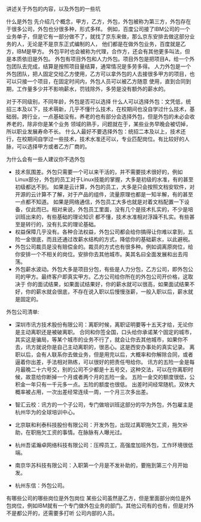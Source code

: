 讲述关于外包的内容，以及外包的一些坑

什么是外包
先介绍几个概念，甲方，乙方，外包，外包被称为第三方，外包存在于很多公司，外包也分很多种，形式多样。
例如，百度公司接了IBM公司的一个业务单子，但是它有一部分做不了，就找了京东来做，那么京东安排去做这部分业务的人，无论是不是京东正式编制的人，
他们都是在做外包业务，百度就是乙方，IBM是甲方。
外包平时也会被称为代理，合作方，还会有其他更多叫法，但是本质依旧是外包。
外包有项目外包和人力外包。项目外包是把项目A，给一个外包团队去完成，结算是按照项目量结算，通常情况是多劳多得。
人力外包是一个外包团队，把人固定交给乙方使用，乙方可以拿外包的人去接很多甲方的项目，也可以只接一个项目，在固定时间内，外包人员可以被乙方随意
使用，直到合同到期，工作量多少并不影响薪水，罚钱除外，多劳是没有额外的薪水的。

对于不同级别，不同年龄，外包是否可以选择
什么人可以选择外包：文凭低，统招三本及以下，技术萌新，几乎不懂什么技术，在校期间也没自学过什么技术，基础弱。跨行业，一点基础没有。养老的也有部分会选择外包，但是外包的未必会收养老的，除非你是某个业务
领域的熟手，问题就在于，某些业务早晚会被切掉，所以职业发展寿命不长。
什么人最好不要选择外包：统招二本及以上，技术还行，在校期间自学过一些技术，技术水准还可以，专业匹配岗位。有比较好的人脉，可以选择甲方或者乙方厂商的。


为什么会有一些人建议你不选外包
- 技术氛围差。外包只需要一个可以来干活的，并不需要技术很好的，例如Linux部分，外包的员工对于Linux技能的掌握，大多是初级的水准，有的甚至初级都达不到。
如果是云计算，外包的员工，大多是只会按照文档安软件，对开源的云计算不了解，对于产品的组件，流量原理也都是一知半解，有的甚至一点都不知道。
如果是网络通信，外包员工大多也就是对着文档配置一下设备，仅此而已。相对来说，外包员工里面，没有几个是技术扎实的，不少是培训班出来的，有些基础的理论知识
都不懂，技术水准相对浮躁不扎实。有些甚至是转行的，没有扎实的理论基础。
- 权益保障几乎没有。各种合法权益，外包公司都会给你搞得让你难以拿到，五险一金很底，而且还通过改薪水结构的方式，降低你的基础薪水，以此避税。
- 外包公司裁员是没有赔偿金的。裁员的方式也有很多种。例如调离原岗位，给你安排一个不相关的岗位。安排你去其他城市。美其名曰全面发展和出去闯荡。
- 外包薪水波动。外包大多是项目分包，有些是人力分包，乙方公司，即外包公司的甲方。最终客户即真实甲方。乙方公司给你所在的外包公司开价格，这取决于
你的面试结果，如果面试结果好，你的薪水就可以很高，如果面试结果不好，你的薪水就会很底，不存在说入职以后慢慢涨薪，一般入职以后，薪水就是固定的。

外包公司清单:
- 深圳市讯方技术股份有限公司：离职时候，离职证明要等十五天才给，无论你是主动离职还是被破离职。
合同和你签全国，口头给你承诺某个固定的城市，其实这是骗局，等某个城市的业务不行了，就会让你去其他城市，如果你不去，讯方就说你是自己主动离职的，很恶心。这是西安办事处的真实记录。
离职以后，会有人联系你去做业务，但是用完以后，大概率和你解除合同，或者逼着你出差，手法相对熟练，可以很好的把责任甩给你。
讯方的五险一金是每月最晚二十六号交，别的公司不少都是十五号交，这种交法，可以在你离职时候，故意给你断掉一个月或者两个月的五险一金。
五险一金交的额度很低，公积金一年只有一千元多一点。五险的额度也很低。
出差时间经常随机，双休大概率被占用，一次出差经常连续一周，一个月三次多出差。

- 智汇云校：讯方的一个子公司，专门做培训班这部分的华为外包，外包雇主是杭州华为的全球培训中心。
- 北京联和利泰科技股份有限公司：开发外包，出现过离职拖欠工资，拖欠补助，在职拖欠工资的事情。在脉脉有人曝光过。
- 杭州吾诺瀚卓网络科技有限公司：压榨员工，高强度加班外包，工作环境很低端。
- 南京华苏科技有限公司：入职第一个月是不发补助的，要拖到第三个月开始发。
- 杭州东信：外包公司。


有哪些公司的哪些岗位是外包岗位
某些公司虽然是乙方，但是里面部分岗位是外包岗位，例如IBM就有一个专门做外包业务的部门。其他公司有的也有，但是对外不是都公开的，还需要多打听
公司内部的人员。

